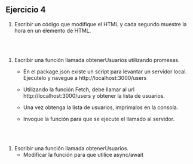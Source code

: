 ## Ejercicio 4

1. Escribir un código que modifique el HTML y cada segundo muestre la hora en un elemento de HTML.
<br />
<br /> 

1. Escribir una función llamada obtenerUsuarios utilizando promesas.
   * En el package.json existe un script para levantar un servidor local. Ejecutelo y navegue a http://localhost:3000/users

   * Utilizando la función Fetch, debe llamar al url http://localhost:3000/users y obtener la lista de usuarios.
   * Una vez obtenga la lista de usuarios, imprimalos en la consola.
   * Invoque la función para que se ejecute el llamado al servidor.
<br />
<br />


1. Escribir una función llamada obtenerUsuarios.
   * Modificar la función para que utilice async/await
